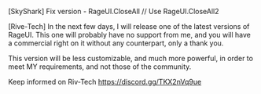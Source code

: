 [SkyShark]
Fix version - RageUI.CloseAll // Use RageUI.CloseAll2

[Rive-Tech]
In the next few days, I will release one of the latest versions of RageUI. This one will probably have no support from me, and you will have a commercial right on it without any counterpart, only a thank you.

This version will be less customizable, and much more powerful, in order to meet MY requirements, and not those of the community.

Keep informed on Riv-Tech https://discord.gg/TKX2nVq9ue
